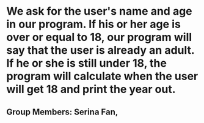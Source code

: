 # We ask for the user's name and age in our program. If his or her age is over or equal to 18, our program will say that the user is already an adult. If he or she is still under 18, the program will calculate when the user will get 18 and print the year out.
## Group Members: Serina Fan, 

